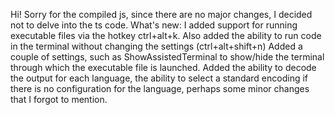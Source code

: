 Hi! Sorry for the compiled js, since there are no major changes, I decided not to delve into the ts code.
What's new:
I added support for running executable files via the hotkey ctrl+alt+k. Also added the ability to run code in the terminal without changing the settings (ctrl+alt+shift+n)
Added a couple of settings, such as ShowAssistedTerminal to show/hide the terminal through which the executable file is launched.
Added the ability to decode the output for each language, the ability to select a standard encoding if there is no configuration for the language,
perhaps some minor changes that I forgot to mention.
